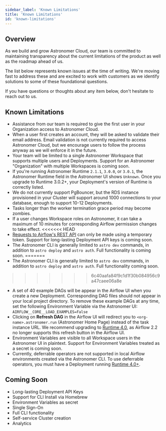 ```yaml
---
sidebar_label: 'Known Limitations'
title: 'Known Limitations'
id: 'known-limitations'
---
```


## Overview

As we build and grow Astronomer Cloud, our team is committed to maintaining transparency about the current limitations of the product as well as the roadmap ahead of us.

The list below represents known issues at the time of writing. We're moving fast to address these and are excited to work with customers as we identify solutions to some of these foundational questions.

If you have questions or thoughts about any item below, don't hesitate to reach out to us.

## Known Limitations

- Assistance from our team is required to give the first user in your Organization access to Astronomer Cloud.
- When a user first creates an account, they will be asked to validate their email address. Email validation is not currently required to access Astronomer Cloud, but we encourage users to follow the process anyway as we will enforce it in the future.
- Your team will be limited to a single Astronomer Workspace that supports multiple users and Deployments. Support for an Astronomer "Organization" with multiple Workspaces is coming soon.
- If you're running Astronomer Runtime `2.1.1`, `3.0.0`, or `3.0.1`, the Astronomer Runtime field in the Astronomer UI shows `Unknown`. Once you upgrade to Runtime 3.0.2+, your Deployment's version of Runtime is correctly listed.
- We do not currently support PgBouncer, but the RDS instance provisioned in your Cluster will support around 1000 connections to your database, enough to support 10-12 Deployments.
- Tasks longer than the worker termination grace period may become zombies.
- If a user changes Workspace roles on Astronomer, it can take a maximum of 10 minutes for corresponding Airflow permission changes to take effect.
<<<<<<< HEAD
- [Requests to Airflow's REST API](airflow-api) can only be made using a temporary token. Support for long-lasting Deployment API keys is coming soon.
- The Astronomer CLI is generally limited to `astro dev` commands, in addition to `astro deploy` and `astro auth`. Full functionality is coming soon.
=======
- The Astronomer CLI is generally limited to `astro dev` commands, in addition to `astro deploy` and `astro auth`. Full functionality coming soon.
>>>>>>> 6c40aafa84f9c1d1f30b084956c9a47caee06a8e
- A set of 40 example DAGs will be appear in the Airflow UI when you create a new Deployment. Corresponding DAG files should not appear in your local project directory. To remove these example DAGs at any time, set the following Environment Variable via the Astronomer UI: `AIRFLOW__CORE__LOAD_EXAMPLES=False`
- Clicking on **Refresh DAG** in the Airflow UI will redirect you to `<org-name>.astronomer.run` (Astronomer Home Page) instead of the task instance URL. We recommend upgrading to [Runtime 4.0](runtime-release-notes#astronomer-runtime-400), as Airflow 2.2 no longer supports this refresh button in the Airflow UI.
- Environment Variables are visible to all Workspace users in the Astronomer UI in plaintext. Support for Environment Variables treated as a secret is coming soon.
- Currently, deferrable operators are not supported in local Airflow environments created via the Astronomer CLI. To use deferrable operators, you must have a Deployment running [Runtime 4.0+](runtime-release-notes#astronomer-runtime-400).

## Coming Soon

- Long-lasting Deployment API Keys
- Support for CLI Install via Homebrew
- Environment Variables as secret
- Single Sign-On
- Full CLI functionality
- Self-service Cluster creation
- Analytics
